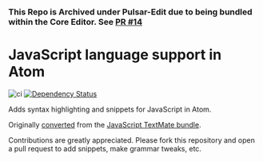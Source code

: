 ### This Repo is Archived under Pulsar-Edit due to being bundled within the Core Editor. See [PR #14](https://github.com/pulsar-edit/pulsar/pull/14)

# JavaScript language support in Atom

![ci](https://github.com/atom/language-javascript/workflows/ci/badge.svg)
[![Dependency Status](https://david-dm.org/atom/language-javascript.svg)](https://david-dm.org/atom/language-javascript)

Adds syntax highlighting and snippets for JavaScript in Atom.

Originally [converted](http://flight-manual.atom.io/hacking-atom/sections/converting-from-textmate)
from the [JavaScript TextMate bundle](https://github.com/textmate/javascript.tmbundle).

Contributions are greatly appreciated. Please fork this repository and open a
pull request to add snippets, make grammar tweaks, etc.
